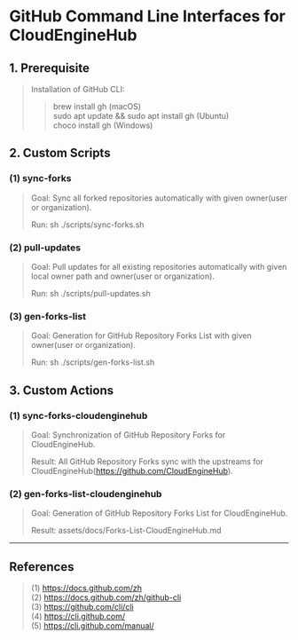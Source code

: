 # GitHub Command Line Interfaces for CloudEngineHub

## 1. Prerequisite

> Installation of GitHub CLI: 
>> brew install gh (macOS)<br>
>> sudo apt update && sudo apt install gh (Ubuntu)<br>
>> choco install gh (Windows)<br>

## 2. Custom Scripts

### (1) sync-forks

> Goal: Sync all forked repositories automatically with given owner(user or organization).
> 
> Run: sh ./scripts/sync-forks.sh

### (2) pull-updates

> Goal: Pull updates for all existing repositories automatically with given local owner path and owner(user or organization).
> 
> Run: sh ./scripts/pull-updates.sh

### (3) gen-forks-list

> Goal: Generation for GitHub Repository Forks List with given owner(user or organization).
>
> Run: sh ./scripts/gen-forks-list.sh

## 3. Custom Actions

### (1) sync-forks-cloudenginehub

> Goal: Synchronization of GitHub Repository Forks for CloudEngineHub.
>
> Result: All GitHub Repository Forks sync with the upstreams for CloudEngineHub(https://github.com/CloudEngineHub).

### (2) gen-forks-list-cloudenginehub

> Goal: Generation of GitHub Repository Forks List for CloudEngineHub.
> 
> Result: assets/docs/Forks-List-CloudEngineHub.md

---

## References

> (1) https://docs.github.com/zh<br>
> (2) https://docs.github.com/zh/github-cli<br>
> (3) https://github.com/cli/cli<br>
> (4) https://cli.github.com/<br>
> (5) https://cli.github.com/manual/<br>
